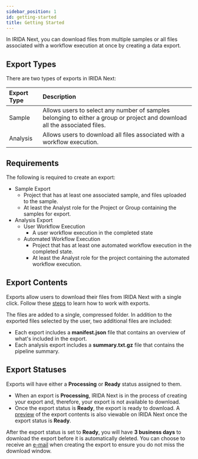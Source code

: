```yaml
---
sidebar_position: 1
id: getting-started
title: Getting Started
---
```


In IRIDA Next, you can download files from multiple samples or all files associated with a workflow execution at once by creating a data export.

## Export Types

There are two types of exports in IRIDA Next:

| Export Type      | Description                                                                                                                           |
| :--------------- | :------------------------------------------------------------------------------------------------------------------------------------ |
| Sample           | Allows users to select any number of samples belonging to either a group or project and download all the associated files.    |
| Analysis         | Allows users to download all files associated with a workflow execution.                                                      |

## Requirements

The following is required to create an export:
* Sample Export
  * Project that has at least one associated sample, and files uploaded to the sample.
  * At least the Analyst role for the Project or Group containing the samples for export.
* Analysis Export
  * User Workflow Execution
    * A user workflow execution in the completed state
  * Automated Workflow Execution
    * Project that has at least one automated workflow execution in the completed state.
    * At least the Analyst role for the project containing the automated workflow execution.

## Export Contents

Exports allow users to download their files from IRIDA Next with a single click. Follow these [steps](../export/working-with-exports) to learn how to work with exports.

The files are added to a single, compressed folder. In addition to the exported files selected by the user, two additional files are included:
  * Each export includes a **manifest.json** file that contains an overview of what's included in the export.
  * Each analysis export includes a **summary.txt.gz** file that contains the pipeline summary.

## Export Statuses

Exports will have either a **Processing** or **Ready** status assigned to them.
  * When an export is **Processing**, IRIDA Next is in the process of creating your export and, therefore, your export is not available to download.
  * Once the export status is **Ready**, the export is ready to download. A [preview](../export/working-with-exports#view-single-export) of the export contents is also viewable on IRIDA Next once the export status is **Ready**.

After the export status is set to **Ready**, you will have **3 business days** to download the export before it is automatically deleted. You can choose to receive an [e-mail](../export/working-with-exports#create-sample-export) when creating the export to ensure you do not miss the download window.

